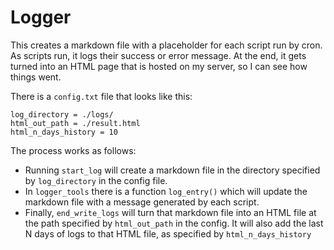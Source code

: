 # Logger
This creates a markdown file with a placeholder for each script run by cron. As scripts run, it logs their success or error message. At the end, it gets turned into an HTML page that is hosted on my server, so I can see how things went.

There is a `config.txt` file that looks like this:
```
log_directory = ./logs/
html_out_path = ./result.html
html_n_days_history = 10
```

The process works as follows:
* Running `start_log` will create a markdown file in the directory specified by `log_directory` in the config file.
* In `logger_tools` there is a function `log_entry()` which will update the markdown file with a message generated by each script.
* Finally, `end_write_logs` will turn that markdown file into an HTML file at the path specified by `html_out_path` in the config. It will also add the last N days of logs to that HTML file, as specified by `html_n_days_history`
